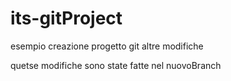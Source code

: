 # its-gitProject
esempio creazione progetto git
altre modifiche

quetse modifiche sono state fatte nel nuovoBranch

